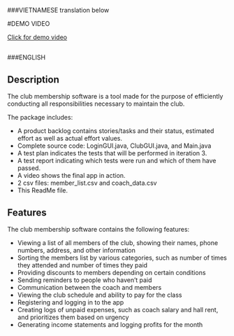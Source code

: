 ###VIETNAMESE translation below

#DEMO VIDEO 

<a href = "https://drive.google.com/drive/folders/1nIHVzezOzOM2ZuvnHWou7NtjhrcpCZzi?usp=drive_link">
Click for demo video</a>




##

###ENGLISH

## Description
The club membership software is a tool made for the purpose of efficiently conducting all responsibilities necessary to maintain the club.

The package includes:
* A product backlog contains stories/tasks and their status, estimated effort as well as actual effort values.
* Complete source code: LoginGUI.java, ClubGUI.java, and Main.java
* A test plan indicates the tests that will be performed in iteration 3.
* A test report indicating which tests were run and which of them have passed.
* A video shows the final app in action.
* 2 csv files: member_list.csv and coach_data.csv
* This ReadMe file.

## Features
The club membership software contains the following features:
* Viewing a list of all members of the club, showing their names, phone numbers, address, and other information
* Sorting the members list by various categories, such as number of times they attended and number of times they paid
* Providing discounts to members depending on certain conditions
* Sending reminders to people who haven’t paid
* Communication between the coach and members
* Viewing the club schedule and ability to pay for the class
* Registering and logging in to the app
* Creating logs of unpaid expenses, such as coach salary and hall rent, and prioritizes them based on urgency
* Generating income statements and logging profits for the month
